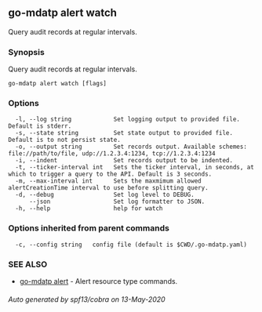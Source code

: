 ## go-mdatp alert watch

Query audit records at regular intervals.

### Synopsis

Query audit records at regular intervals.

```
go-mdatp alert watch [flags]
```

### Options

```
  -l, --log string            Set logging output to provided file. Default is stderr.
  -s, --state string          Set state output to provided file. Default is to not persist state.
  -o, --output string         Set records output. Available schemes: file://path/to/file, udp://1.2.3.4:1234, tcp://1.2.3.4:1234
  -i, --indent                Set records output to be indented.
  -t, --ticker-interval int   Sets the ticker interval, in seconds, at which to trigger a query to the API. Default is 3 seconds.
  -m, --max-interval int      Sets the maxmimum allowed alertCreationTime interval to use before splitting query.
  -d, --debug                 Set log level to DEBUG.
      --json                  Set log formatter to JSON.
  -h, --help                  help for watch
```

### Options inherited from parent commands

```
  -c, --config string   config file (default is $CWD/.go-mdatp.yaml)
```

### SEE ALSO

* [go-mdatp alert](go-mdatp_alert.md)	 - Alert resource type commands.

###### Auto generated by spf13/cobra on 13-May-2020
